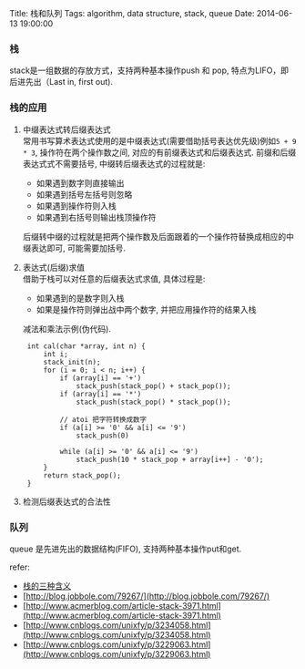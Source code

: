 Title: 栈和队列
Tags: algorithm, data structure, stack, queue
Date: 2014-06-13 19:00:00

### 栈

stack是一组数据的存放方式，支持两种基本操作push 和 pop, 特点为LIFO，即后进先出（Last in, first out).

### 栈的应用
1. 中缀表达式转后缀表达式  
常用书写算术表达式使用的是中缀表达式(需要借助括号表达优先级)例如`5 + 9 * 3`, 操作符在两个操作数之间, 对应的有前缀表达式和后缀表达式. 前缀和后缀表达式式不需要括号, 中缀转后缀表达式的过程就是:  

    - 如果遇到数字则直接输出
    - 如果遇到括号左括号则忽略
    - 如果遇到操作符则入栈 
    - 如果遇到右括号则输出栈顶操作符

    后缀转中缀的过程就是把两个操作数及后面跟着的一个操作符替换成相应的中缀表达即可, 可能需要加括号.

2. 表达式(后缀)求值  
借助于栈可以对任意的后缀表达式求值, 具体过程是:

    - 如果遇到的是数字则入栈
    - 如果是操作符则弹出战中两个数字, 并把应用操作符的结果入栈

    减法和乘法示例(伪代码).

        int cal(char *array, int n) {
            int i;
            stack_init(n);
            for (i = 0; i < n; i++) {
                if (array[i] == '+')
                    stack_push(stack_pop() + stack_pop());
                if (array[i] == '*')
                    stack_push(stack_pop() * stack_pop());

                // atoi 把字符转换成数字
                if (a[i] >= '0' && a[i] <= '9')
                    stack_push(0)

                while (a[i] >= '0' && a[i] <= '9')
                    stack_push(10 * stack_pop + array[i++] - '0');
            }
            return stack_pop();
        }

3. 检测后缀表达式的合法性

### 队列
queue 是先进先出的数据结构(FIFO), 支持两种基本操作put和get.

refer:

- [栈的三种含义](http://blog.jobbole.com/52367/)
- [http://blog.jobbole.com/79267/](http://blog.jobbole.com/79267/)
- [http://www.acmerblog.com/article-stack-3971.html](http://www.acmerblog.com/article-stack-3971.html)
- [http://www.cnblogs.com/unixfy/p/3234058.html](http://www.cnblogs.com/unixfy/p/3234058.html)
- [http://www.cnblogs.com/unixfy/p/3229063.html](http://www.cnblogs.com/unixfy/p/3229063.html)
